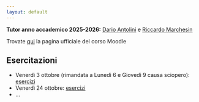 ```yaml
---
layout: default
---
```


**Tutor anno accademico 2025-2026:** [Dario Antolini](mailto:dario.antolini-1@unitn.it) e [Riccardo Marchesin](mailto:riccardo.marchesin@unitn.it)

Trovate [qui](https://didatticaonline.unitn.it/dol/course/view.php?id=42095) la pagina ufficiale del corso Moodle

## Esercitazioni
* Venerdì 3 ottobre (rimandata a Lunedì 6 e Giovedì 9 causa sciopero): [esercizi]()
* Venerdì 24 ottobre: [esercizi]()
* ...
 

